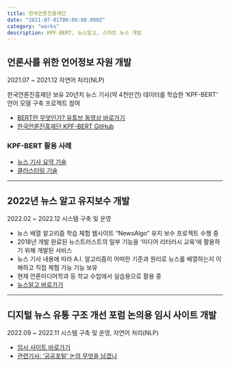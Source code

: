```yaml
---
title: 한국언론진흥재단
date: "2021-07-01T00:00:00.000Z"
category: "works"
description: KPF-BERT, 뉴스알고, 스마트 뉴스 개발
---
```


## 언론사를 위한 언어정보 자원 개발

2021.07 ~ 2021.12 자연어 처리(NLP)

한국언론진흥재단 보유 20년치 뉴스 기사(약 4천만건) 데이터를 학습한 ‘KPF-BERT’ 언어 모델 구축 프로젝트 참여

* [BERT란 무엇인가? 유튜브 동영상 바로가기](https://www.youtube.com/watch?v=Pj6563CAnKs)
* [한국언론진흥재단 KPF-BERT GitHub](https://github.com/KPFBERT/kpfbert)

### KPF-BERT 활용 사례

* [뉴스 기사 요약 기술](https://github.com/KPFBERT/kpfbertsum)
* [클러스터링 기술](https://github.com/KPFBERT/kpfSBERT_Clustering)

---

## 2022년 뉴스 알고 유지보수 개발

2022.02 ~ 2022.12 시스템 구축 및 운영

* 뉴스 배열 알고리즘 학습 체험 웹사이트 “NewsAlgo” 유지 보수  프로젝트 수행 중
* 2018년 개발 완료된 뉴스트러스트의 일부 기능을 ‘미디어 리터러시 교육’에 활용하기 위해 개발된 서비스
* 뉴스 기사 내용에 따라 A.I. 알고리즘이 어떠한 기준과 원리로 뉴스를 배열하는지 이해하고 직접 체험 가능 기능 보유
* 현재 언론미디어학과 등 학교 수업에서 실습용으로 활용 중
* [뉴스알고 바로가기](http://beta.newsalgo.or.kr/)

---

## 디지털 뉴스 유통 구조 개선 포럼 논의용 임시 사이트 개발

2022.09 ~ 2022.11 시스템 구축 및 운영, 자연어 처리(NLP)

* [임시 사이트 바로가기](http://smartnews.newsalgo.or.kr/)
* [관련기사: ‘공공포털’ 논의 무엇을 남겼나](https://www.mediatoday.co.kr/news/articleView.html?idxno=307175 "미디어오늘 ‘공공포털’ 논의 무엇을 남겼나")
